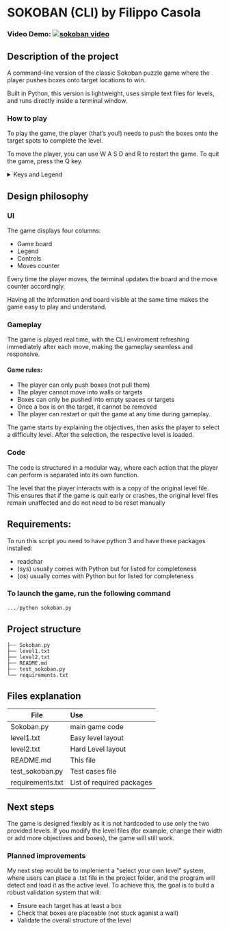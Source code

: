 # SOKOBAN (CLI) by Filippo Casola
### Video Demo: [![sokoban video](https://img.youtube.com/vi/2nOiFd54rn4/0.jpg)](https://www.youtube.com/watch?v=2nOiFd54rn4 "sokoban video")
## Description of the project
A command-line version of the classic Sokoban puzzle game where the player pushes boxes onto target locations to win.

Built in Python, this version is lightweight, uses simple text files for levels, and runs directly inside a terminal window.

### How to play
To play the game, the player (that’s you!) needs to push the boxes onto the target spots to complete the level.

 To move the player, you can use W A S D and R to restart the game. To quit the game, press the Q key.

<details>
<summary>Keys and Legend</summary>
    Movement key:             Legend:

    W - Move Up               # - Wall block

    A - Move Left             @ - Player

    S - Move Down             $ - Box

    D - Move Right            . - Target

    R - Restart the game.     * - Box on target

    Q - Quit the game.

</details>


## Design philosophy
### UI
The game displays four columns:
- Game board
- Legend
- Controls
- Moves counter

Every time the player moves, the terminal updates the board and the move counter accordingly.

Having all the information and board visible at the same time makes the game easy to play and understand.

### Gameplay
The game is played real time, with the CLI enviroment refreshing immediately after each move, making the gameplay seamless and responsive.

#### Game rules:
- The player can only push boxes (not pull them)
- The player cannot move into walls or targets
- Boxes can only be pushed into empty spaces or targets
- Once a box is on the target, it cannot be removed
- The player can restart or quit the game at any time during gameplay.


The game starts by explaining the objectives, then asks the player to select a difficulty level.  After the selection, the respective level is loaded.


### Code
The code is structured in a modular way, where each action that the player can perform is separated into its own function.

The level that the player interacts with is a copy of the original level file.
This ensures that if the game is quit early or crashes, the original level files remain unaffected and do not need to be reset manually

## Requirements:
To run this script you need to have python 3 and have these packages installed:
- readchar
- (sys) usually comes with Python but for listed for completeness
- (os) usually comes with Python but for listed for completeness
### To launch the game, run the following command

```python
.../python sokoban.py
```

## Project structure
```
├── Sokoban.py
├── level1.txt
├── level2.txt
├── README.md
├── test_sokoban.py
└── requirements.txt
```
## Files explanation

| File             | Use                          |
| -------------    |:-------------                |
| Sokoban.py       | main game code               |
| level1.txt       | Easy level layout            |
| level2.txt       | Hard Level layout            |
| README.md        | This file                    |
| test_sokoban.py  | Test cases file              |
| requirements.txt | List of required packages    |

## Next steps
The game is designed flexibly as it is not hardcoded to use only the two provided levels.
If you modify the level files (for example, change their width or add more objectives and boxes), the game will still work.

### Planned improvements
My next step would be to implement a "select your own level" system, where users can place a .txt file in the project folder, and the program will detect and load it as the active level.
To achieve this, the goal is to build a robust validation system that will:
- Ensure each target has at least a box
- Check that boxes are placeable (not stuck aganist a wall)
- Validate the overall structure of the level


